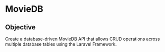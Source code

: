 # MovieDB

## Objective
Create a database-driven MovieDB API that allows CRUD operations across multiple database tables using the Laravel Framework.

